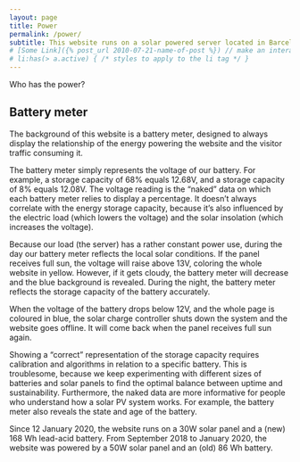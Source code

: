 ```yaml
---
layout: page
title: Power
permalink: /power/
subtitle: This website runs on a solar powered server located in Barcelona, and will go off-line during longer periods of bad weather. This page shows live data relating to power supply, power demand, and energy storage.#
# [Some Link]({% post_url 2010-07-21-name-of-post %}) // make an interal link
# li:has(> a.active) { /* styles to apply to the li tag */ }
---
```


Who has the power?

## Battery meter

The background of this website is a battery meter, designed to always display the relationship of the energy powering the website and the visitor traffic consuming it.

The battery meter simply represents the voltage of our battery. For example, a storage capacity of 68% equals 12.68V, and a storage capacity of 8% equals 12.08V. The voltage reading is the “naked” data on which each battery meter relies to display a percentage. It doesn’t always correlate with the energy storage capacity, because it’s also influenced by the electric load (which lowers the voltage) and the solar insolation (which increases the voltage).

Because our load (the server) has a rather constant power use, during the day our battery meter reflects the local solar conditions. If the panel receives full sun, the voltage will raise above 13V, coloring the whole website in yellow. However, if it gets cloudy, the battery meter will decrease and the blue background is revealed. During the night, the battery meter reflects the storage capacity of the battery accurately.

When the voltage of the battery drops below 12V, and the whole page is coloured in blue, the solar charge controller shuts down the system and the website goes offline. It will come back when the panel receives full sun again.

Showing a “correct” representation of the storage capacity requires calibration and algorithms in relation to a specific battery. This is troublesome, because we keep experimenting with different sizes of batteries and solar panels to find the optimal balance between uptime and sustainability. Furthermore, the naked data are more informative for people who understand how a solar PV system works. For example, the battery meter also reveals the state and age of the battery.

Since 12 January 2020, the website runs on a 30W solar panel and a (new) 168 Wh lead-acid battery. From September 2018 to January 2020, the website was powered by a 50W solar panel and an (old) 86 Wh battery.